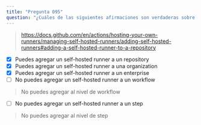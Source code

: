 ```yaml
---
title: "Pregunta 095"
question: "¿Cuáles de las siguientes afirmaciones son verdaderas sobre agregar un self-hosted runner en GitHub Actions? (Elige tres)."
---
```


> https://docs.github.com/en/actions/hosting-your-own-runners/managing-self-hosted-runners/adding-self-hosted-runners#adding-a-self-hosted-runner-to-a-repository
- [x] Puedes agregar un self-hosted runner a un repository
- [x] Puedes agregar un self-hosted runner a una organization
- [x] Puedes agregar un self-hosted runner a un enterprise
- [ ] No puedes agregar un self-hosted runner a un workflow
> No puedes agregar al nivel de workflow
- [ ] No puedes agregar un self-hosted runner a un step
> No puedes agregar al nivel de step
